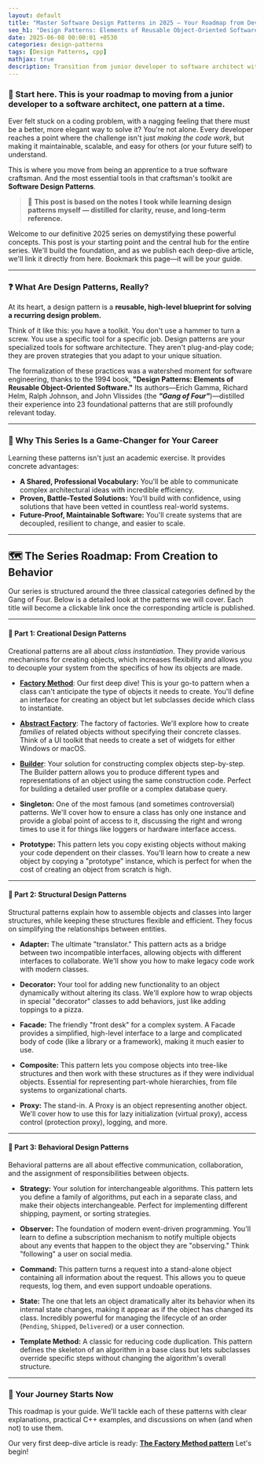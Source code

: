 ```yaml
---
layout: default
title: "Master Software Design Patterns in 2025 – Your Roadmap from Developer to Architect"
seo_h1: "Design Patterns: Elements of Reusable Object-Oriented Software"
date: 2025-06-08 00:00:01 +0530
categories: design-patterns
tags: [Design Patterns, cpp]
mathjax: true
description: Transition from junior developer to software architect with this complete 2025 guide to software design patterns in C++. Learn with clear examples, real-world use cases, and expert insights.
---
```

### 🧭 Start here. This is your roadmap to moving from a junior developer to a software architect, one pattern at a time.

Ever felt stuck on a coding problem, with a nagging feeling that there must be a better, more elegant way to solve it? You're not alone. Every developer reaches a point where the challenge isn't just *making the code work*, but making it maintainable, scalable, and easy for others (or your future self) to understand.

This is where you move from being an apprentice to a true software craftsman. And the most essential tools in that craftsman's toolkit are **Software Design Patterns**.

> 📝 **This post is based on the notes I took while learning design patterns myself — distilled for clarity, reuse, and long-term reference.**

Welcome to our definitive 2025 series on demystifying these powerful concepts. This post is your starting point and the central hub for the entire series. We'll build the foundation, and as we publish each deep-dive article, we'll link it directly from here. Bookmark this page—it will be your guide.

---

### ❓ What Are Design Patterns, Really?

At its heart, a design pattern is a **reusable, high-level blueprint for solving a recurring design problem.**

Think of it like this: you have a toolkit. You don't use a hammer to turn a screw. You use a specific tool for a specific job. Design patterns are your specialized tools for software architecture. They aren't plug-and-play code; they are proven strategies that you adapt to your unique situation.

The formalization of these practices was a watershed moment for software engineering, thanks to the 1994 book, **"Design Patterns: Elements of Reusable Object-Oriented Software."** Its authors—Erich Gamma, Richard Helm, Ralph Johnson, and John Vlissides (the **_"Gang of Four"_**)—distilled their experience into 23 foundational patterns that are still profoundly relevant today.

---

### 🚀 Why This Series Is a Game-Changer for Your Career

Learning these patterns isn't just an academic exercise. It provides concrete advantages:

- **A Shared, Professional Vocabulary:** You'll be able to communicate complex architectural ideas with incredible efficiency.
- **Proven, Battle-Tested Solutions:** You'll build with confidence, using solutions that have been vetted in countless real-world systems.
- **Future-Proof, Maintainable Software:** You'll create systems that are decoupled, resilient to change, and easier to scale.

---

## 🗺️ The Series Roadmap: From Creation to Behavior

Our series is structured around the three classical categories defined by the Gang of Four. Below is a detailed look at the patterns we will cover. Each title will become a clickable link once the corresponding article is published.

---

#### 🧱 Part 1: Creational Design Patterns

Creational patterns are all about _class instantiation_. They provide various mechanisms for creating objects, which increases flexibility and allows you to decouple your system from the specifics of how its objects are made.

- [**Factory Method**](./Design-Patterns-Factory-Method.html): Our first deep dive! This is your go-to pattern when a class can't anticipate the type of objects it needs to create. You'll define an interface for creating an object but let subclasses decide which class to instantiate.

- [**Abstract Factory**](./Design-Patterns-Abstract-Factory.html): The factory of factories. We'll explore how to create *families* of related objects without specifying their concrete classes. Think of a UI toolkit that needs to create a set of widgets for either Windows or macOS.

- [**Builder**](../../06/08/Design-Patterns-Builder-Pattern.html): Your solution for constructing complex objects step-by-step. The Builder pattern allows you to produce different types and representations of an object using the same construction code. Perfect for building a detailed user profile or a complex database query.

- **Singleton:** One of the most famous (and sometimes controversial) patterns. We'll cover how to ensure a class has only one instance and provide a global point of access to it, discussing the right and wrong times to use it for things like loggers or hardware interface access.

- **Prototype:** This pattern lets you copy existing objects without making your code dependent on their classes. You'll learn how to create a new object by copying a "prototype" instance, which is perfect for when the cost of creating an object from scratch is high.

---

#### 🧩 Part 2: Structural Design Patterns

Structural patterns explain how to assemble objects and classes into larger structures, while keeping these structures flexible and efficient. They focus on simplifying the relationships between entities.

- **Adapter:** The ultimate "translator." This pattern acts as a bridge between two incompatible interfaces, allowing objects with different interfaces to collaborate. We'll show you how to make legacy code work with modern classes.

- **Decorator:** Your tool for adding new functionality to an object dynamically without altering its class. We'll explore how to wrap objects in special "decorator" classes to add behaviors, just like adding toppings to a pizza.

- **Facade:** The friendly "front desk" for a complex system. A Facade provides a simplified, high-level interface to a large and complicated body of code (like a library or a framework), making it much easier to use.

- **Composite:** This pattern lets you compose objects into tree-like structures and then work with these structures as if they were individual objects. Essential for representing part-whole hierarchies, from file systems to organizational charts.

- **Proxy:** The stand-in. A Proxy is an object representing another object. We'll cover how to use this for lazy initialization (virtual proxy), access control (protection proxy), logging, and more.

---

#### 🔁 Part 3: Behavioral Design Patterns

Behavioral patterns are all about effective communication, collaboration, and the assignment of responsibilities between objects.

- **Strategy:** Your solution for interchangeable algorithms. This pattern lets you define a family of algorithms, put each in a separate class, and make their objects interchangeable. Perfect for implementing different shipping, payment, or sorting strategies.

- **Observer:** The foundation of modern event-driven programming. You'll learn to define a subscription mechanism to notify multiple objects about any events that happen to the object they are "observing." Think "following" a user on social media.

- **Command:** This pattern turns a request into a stand-alone object containing all information about the request. This allows you to queue requests, log them, and even support undoable operations.

- **State:** The one that lets an object dramatically alter its behavior when its internal state changes, making it appear as if the object has changed its class. Incredibly powerful for managing the lifecycle of an order (`Pending`, `Shipped`, `Delivered`) or a user connection.

- **Template Method:** A classic for reducing code duplication. This pattern defines the skeleton of an algorithm in a base class but lets subclasses override specific steps without changing the algorithm's overall structure.

---

### 🌟 Your Journey Starts Now

This roadmap is your guide. We'll tackle each of these patterns with clear explanations, practical C++ examples, and discussions on when (and when not) to use them.

Our very first deep-dive article is ready: [**The Factory Method pattern**](./Design-Patterns-Factory-Method.html) Let's begin!
